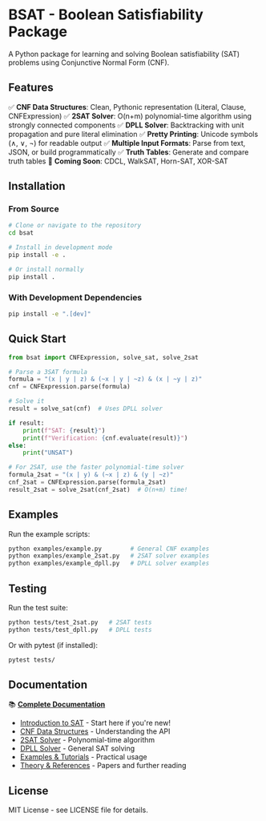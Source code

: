 # BSAT - Boolean Satisfiability Package

A Python package for learning and solving Boolean satisfiability (SAT) problems using Conjunctive Normal Form (CNF).

## Features

✅ **CNF Data Structures**: Clean, Pythonic representation (Literal, Clause, CNFExpression)
✅ **2SAT Solver**: O(n+m) polynomial-time algorithm using strongly connected components
✅ **DPLL Solver**: Backtracking with unit propagation and pure literal elimination
✅ **Pretty Printing**: Unicode symbols (∧, ∨, ¬) for readable output
✅ **Multiple Input Formats**: Parse from text, JSON, or build programmatically
✅ **Truth Tables**: Generate and compare truth tables
🚧 **Coming Soon**: CDCL, WalkSAT, Horn-SAT, XOR-SAT

## Installation

### From Source

```bash
# Clone or navigate to the repository
cd bsat

# Install in development mode
pip install -e .

# Or install normally
pip install .
```

### With Development Dependencies

```bash
pip install -e ".[dev]"
```

## Quick Start

```python
from bsat import CNFExpression, solve_sat, solve_2sat

# Parse a 3SAT formula
formula = "(x | y | z) & (~x | y | ~z) & (x | ~y | z)"
cnf = CNFExpression.parse(formula)

# Solve it
result = solve_sat(cnf)  # Uses DPLL solver

if result:
    print(f"SAT: {result}")
    print(f"Verification: {cnf.evaluate(result)}")
else:
    print("UNSAT")

# For 2SAT, use the faster polynomial-time solver
formula_2sat = "(x | y) & (~x | z) & (y | ~z)"
cnf_2sat = CNFExpression.parse(formula_2sat)
result_2sat = solve_2sat(cnf_2sat)  # O(n+m) time!
```

## Examples

Run the example scripts:

```bash
python examples/example.py        # General CNF examples
python examples/example_2sat.py   # 2SAT solver examples
python examples/example_dpll.py   # DPLL solver examples
```

## Testing

Run the test suite:

```bash
python tests/test_2sat.py   # 2SAT tests
python tests/test_dpll.py   # DPLL tests
```

Or with pytest (if installed):

```bash
pytest tests/
```

## Documentation

📚 **[Complete Documentation](docs/README.md)**

- [Introduction to SAT](docs/introduction.md) - Start here if you're new!
- [CNF Data Structures](docs/cnf.md) - Understanding the API
- [2SAT Solver](docs/2sat-solver.md) - Polynomial-time algorithm
- [DPLL Solver](docs/dpll-solver.md) - General SAT solving
- [Examples & Tutorials](docs/examples.md) - Practical usage
- [Theory & References](docs/theory.md) - Papers and further reading

## License

MIT License - see LICENSE file for details.
